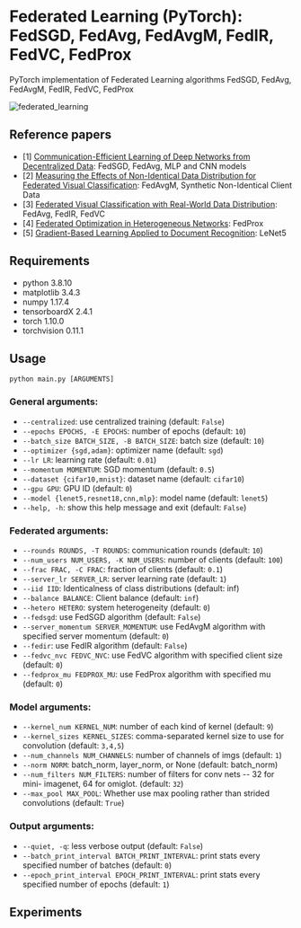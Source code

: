 # Federated Learning (PyTorch): FedSGD, FedAvg, FedAvgM, FedIR, FedVC, FedProx
PyTorch implementation of Federated Learning algorithms FedSGD, FedAvg, FedAvgM, FedIR, FedVC, FedProx

![federated_learning](https://1.bp.blogspot.com/-K65Ed68KGXk/WOa9jaRWC6I/AAAAAAAABsM/gglycD_anuQSp-i67fxER1FOlVTulvV2gCLcB/s1600/FederatedLearning_FinalFiles_Flow%2BChart1.png)

## Reference papers
* [1] [Communication-Efficient Learning of Deep Networks from Decentralized Data](https://arxiv.org/abs/1602.05629): FedSGD, FedAvg, MLP and CNN models
* [2] [Measuring the Effects of Non-Identical Data Distribution for Federated Visual Classification](https://arxiv.org/abs/1909.06335): FedAvgM, Synthetic Non-Identical Client Data
* [3] [Federated Visual Classification with Real-World Data Distribution](https://arxiv.org/abs/2003.08082): FedAvg, FedIR, FedVC
* [4] [Federated Optimization in Heterogeneous Networks](https://arxiv.org/abs/1812.06127): FedProx
* [5] [Gradient-Based Learning Applied to Document Recognition](https://axon.cs.byu.edu/~martinez/classes/678/Papers/Convolution_nets.pdf): LeNet5

## Requirements
* python 3.8.10
* matplotlib 3.4.3
* numpy 1.17.4
* tensorboardX 2.4.1
* torch 1.10.0
* torchvision 0.11.1

## Usage
```python main.py [ARGUMENTS]```

### General arguments:
* ```--centralized```:               use centralized training (default: ```False```)
* ```--epochs EPOCHS, -E EPOCHS```:  number of epochs (default: ```10```)
* ```--batch_size BATCH_SIZE, -B BATCH_SIZE```:
                              batch size (default: ```10```)
* ```--optimizer {sgd,adam}```:      optimizer name (default: ```sgd```)
* ```--lr LR```:                     learning rate (default: ```0.01```)
* ```--momentum MOMENTUM```:         SGD momentum (default: ```0.5```)
* ```--dataset {cifar10,mnist}```:   dataset name (default: ```cifar10```)
* ```--gpu GPU```:                   GPU ID (default: ```0```)
* ```--model {lenet5,resnet18,cnn,mlp}```:
                              model name (default: ```lenet5```)
* ```--help, -h```:                  show this help message and exit (default: ```False```)

### Federated arguments:
* ```--rounds ROUNDS, -T ROUNDS```:  communication rounds (default: ```10```)
* ```--num_users NUM_USERS, -K NUM_USERS```:
                              number of clients (default: ```100```)
* ```--frac FRAC, -C FRAC```:        fraction of clients (default: ```0.1```)
* ```--server_lr SERVER_LR```:       server learning rate (default: ```1```)
* ```--iid IID```:                   Identicalness of class distributions (default:
                              inf)
* ```--balance BALANCE```:           Client balance (default: ```inf```)
* ```--hetero HETERO```:             system heterogeneity (default: ```0```)
* ```--fedsgd```:                    use FedSGD algorithm (default: ```False```)
* ```--server_momentum SERVER_MOMENTUM```:
                              use FedAvgM algorithm with specified server
                              momentum (default: ```0```)
* ```--fedir```:                     use FedIR algorithm (default: ```False```)
* ```--fedvc_nvc FEDVC_NVC```:       use FedVC algorithm with specified client size
                              (default: ```0```)
* ```--fedprox_mu FEDPROX_MU```:     use FedProx algorithm with specified mu
                              (default: ```0```)

### Model arguments:
* ```--kernel_num KERNEL_NUM```:     number of each kind of kernel (default: ```9```)
* ```--kernel_sizes KERNEL_SIZES```:
                              comma-separated kernel size to use for
                              convolution (default: ```3,4,5```)
* ```--num_channels NUM_CHANNELS```:
                              number of channels of imgs (default: ```1```)
* ```--norm NORM```:                 batch_norm, layer_norm, or None (default:
                              batch_norm)
* ```--num_filters NUM_FILTERS```:   number of filters for conv nets -- 32 for mini-
                              imagenet, 64 for omiglot. (default: ```32```)
* ```--max_pool MAX_POOL```:         Whether use max pooling rather than strided
                              convolutions (default: ```True```)

### Output arguments:
* ```--quiet, -q```:                 less verbose output (default: ```False```)
* ```--batch_print_interval BATCH_PRINT_INTERVAL```:
                              print stats every specified number of batches
                              (default: ```0```)
* ```--epoch_print_interval EPOCH_PRINT_INTERVAL```:
                              print stats every specified number of epochs
                              (default: ```1```)

## Experiments

